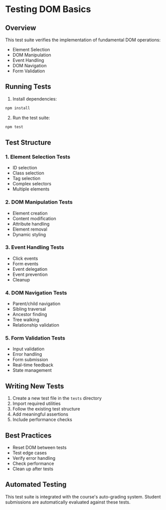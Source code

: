 # Testing DOM Basics

## Overview
This test suite verifies the implementation of fundamental DOM operations:
- Element Selection
- DOM Manipulation
- Event Handling
- DOM Navigation
- Form Validation

## Running Tests
1. Install dependencies:
```bash
npm install
```

2. Run the test suite:
```bash
npm test
```

## Test Structure

### 1. Element Selection Tests
- ID selection
- Class selection
- Tag selection
- Complex selectors
- Multiple elements

### 2. DOM Manipulation Tests
- Element creation
- Content modification
- Attribute handling
- Element removal
- Dynamic styling

### 3. Event Handling Tests
- Click events
- Form events
- Event delegation
- Event prevention
- Cleanup

### 4. DOM Navigation Tests
- Parent/child navigation
- Sibling traversal
- Ancestor finding
- Tree walking
- Relationship validation

### 5. Form Validation Tests
- Input validation
- Error handling
- Form submission
- Real-time feedback
- State management

## Writing New Tests
1. Create a new test file in the `tests` directory
2. Import required utilities
3. Follow the existing test structure
4. Add meaningful assertions
5. Include performance checks

## Best Practices
- Reset DOM between tests
- Test edge cases
- Verify error handling
- Check performance
- Clean up after tests

## Automated Testing
This test suite is integrated with the course's auto-grading system.
Student submissions are automatically evaluated against these tests.
